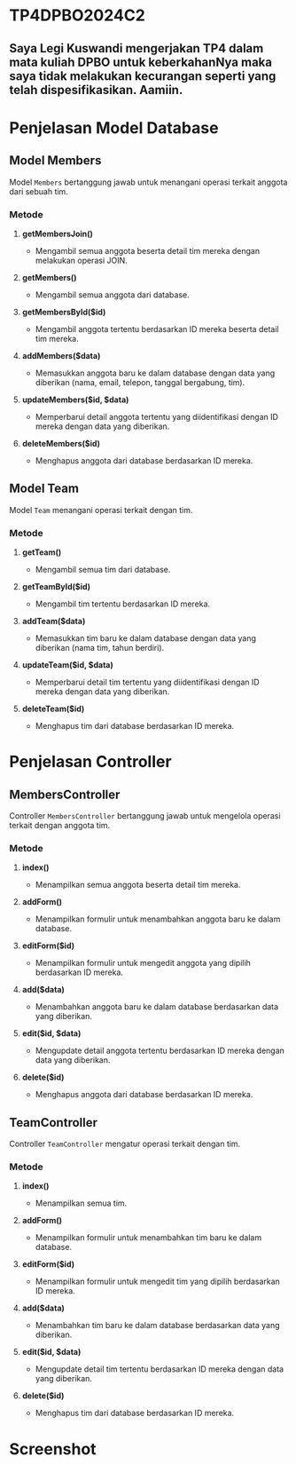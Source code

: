 # TP4DPBO2024C2

## Saya Legi Kuswandi mengerjakan TP4 dalam mata kuliah DPBO untuk keberkahanNya maka saya tidak melakukan kecurangan seperti yang telah dispesifikasikan. Aamiin.

# Penjelasan Model Database

## Model Members

Model `Members` bertanggung jawab untuk menangani operasi terkait anggota dari sebuah tim.

### Metode

1. **getMembersJoin()**
   - Mengambil semua anggota beserta detail tim mereka dengan melakukan operasi JOIN.
   
2. **getMembers()**
   - Mengambil semua anggota dari database.
   
3. **getMembersById($id)**
   - Mengambil anggota tertentu berdasarkan ID mereka beserta detail tim mereka.
   
4. **addMembers($data)**
   - Memasukkan anggota baru ke dalam database dengan data yang diberikan (nama, email, telepon, tanggal bergabung, tim).
   
5. **updateMembers($id, $data)**
   - Memperbarui detail anggota tertentu yang diidentifikasi dengan ID mereka dengan data yang diberikan.
   
6. **deleteMembers($id)**
   - Menghapus anggota dari database berdasarkan ID mereka.

## Model Team

Model `Team` menangani operasi terkait dengan tim.

### Metode

1. **getTeam()**
   - Mengambil semua tim dari database.
   
2. **getTeamById($id)**
   - Mengambil tim tertentu berdasarkan ID mereka.
   
3. **addTeam($data)**
   - Memasukkan tim baru ke dalam database dengan data yang diberikan (nama tim, tahun berdiri).
   
4. **updateTeam($id, $data)**
   - Memperbarui detail tim tertentu yang diidentifikasi dengan ID mereka dengan data yang diberikan.
   
5. **deleteTeam($id)**
   - Menghapus tim dari database berdasarkan ID mereka.

# Penjelasan Controller

## MembersController

Controller `MembersController` bertanggung jawab untuk mengelola operasi terkait dengan anggota tim.

### Metode

1. **index()**
   - Menampilkan semua anggota beserta detail tim mereka.

2. **addForm()**
   - Menampilkan formulir untuk menambahkan anggota baru ke dalam database.

3. **editForm($id)**
   - Menampilkan formulir untuk mengedit anggota yang dipilih berdasarkan ID mereka.

4. **add($data)**
   - Menambahkan anggota baru ke dalam database berdasarkan data yang diberikan.

5. **edit($id, $data)**
   - Mengupdate detail anggota tertentu berdasarkan ID mereka dengan data yang diberikan.

6. **delete($id)**
   - Menghapus anggota dari database berdasarkan ID mereka.

## TeamController

Controller `TeamController` mengatur operasi terkait dengan tim.

### Metode

1. **index()**
   - Menampilkan semua tim.

2. **addForm()**
   - Menampilkan formulir untuk menambahkan tim baru ke dalam database.

3. **editForm($id)**
   - Menampilkan formulir untuk mengedit tim yang dipilih berdasarkan ID mereka.

4. **add($data)**
   - Menambahkan tim baru ke dalam database berdasarkan data yang diberikan.

5. **edit($id, $data)**
   - Mengupdate detail tim tertentu berdasarkan ID mereka dengan data yang diberikan.

6. **delete($id)**
   - Menghapus tim dari database berdasarkan ID mereka.

# Screenshot


